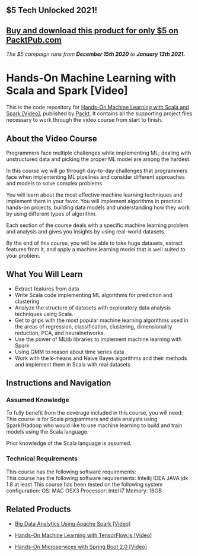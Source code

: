 ## $5 Tech Unlocked 2021!
[Buy and download this product for only $5 on PacktPub.com](https://www.packtpub.com/)
-----
*The $5 campaign         runs from __December 15th 2020__ to __January 13th 2021.__*

# Hands-On Machine Learning with Scala and Spark [Video]
This is the code repository for [Hands-On Machine Learning with Scala and Spark [Video]](https://www.packtpub.com/big-data-and-business-intelligence/hands-machine-learning-scala-and-spark-video?utm_source=github&utm_medium=repository&utm_campaign=9781789342468), published by [Packt](https://www.packtpub.com/?utm_source=github). It contains all the supporting project files necessary to work through the video course from start to finish.
## About the Video Course
Programmers face multiple challenges while implementing ML; dealing with unstructured data and picking the proper ML model are among the hardest.

In this course we will go through day-to-day challenges that programmers face when implementing ML pipelines and consider different approaches and models to solve complex problems.

You will learn about the most effective machine learning techniques and implement them in your favor. You will implement algorithms in practical hands-on projects, building data models and understanding how they work by using different types of algorithm.

Each section of the course deals with a specific machine learning problem and analysis and gives you insights by using real-world datasets.

By the end of this course, you will be able to take huge datasets, extract features from it, and apply a machine learning model that is well suited to your problem.


<H2>What You Will Learn</H2>
<DIV class=book-info-will-learn-text>
<UL>
<LI>Extract features from data 
<LI>Write Scala code implementing ML algorithms for prediction and clustering&nbsp; 
<LI>Analyze the structure of datasets with exploratory data analysis techniques using Scala.&nbsp; 
<LI>Get to grips with the most popular machine learning algorithms used in the areas of regression, classification, clustering, dimensionality reduction, PCA, and neuralnetworks.&nbsp; 
<LI>Use the power of MLlib libraries to implement machine learning with Spark 
<LI>Using GMM to reason about time series data 
<LI>Work with the k-means and Naive Bayes algorithms and their methods and implement them in Scala with real datasets </LI></UL></DIV>

## Instructions and Navigation
### Assumed Knowledge
To fully benefit from the coverage included in this course, you will need:<br/>
This course is for Scala programmers and data analysts using Spark/Hadoop who would like to use machine learning to build and train models using the Scala language.

Prior knowledge of the Scala language is assumed.
### Technical Requirements
This course has the following software requirements:<br/>
This course has the following software requirements:
	Intellij IDEA
	JAVA jdk 1.8 at least
This course has been tested on the following system configuration:
	OS: MAC OSX3
              Processor: Intel i7 
	Memory: 16GB




## Related Products
* [Big Data Analytics Using Apache Spark [Video]](https://www.packtpub.com/big-data-and-business-intelligence/big-data-analytics-using-apache-spark-video?utm_source=github&utm_medium=repository&utm_campaign=9781789134124)

* [Hands-On Machine Learning with TensorFlow.js [Video]](https://www.packtpub.com/application-development/hands-microservices-spring-boot-20-video?utm_source=github&utm_medium=repository&utm_campaign=9781788991551)

* [Hands-On Microservices with Spring Boot 2.0 [Video]](https://www.packtpub.com/application-development/hands-microservices-spring-boot-20-video?utm_source=github&utm_medium=repository&utm_campaign=9781788991551)

